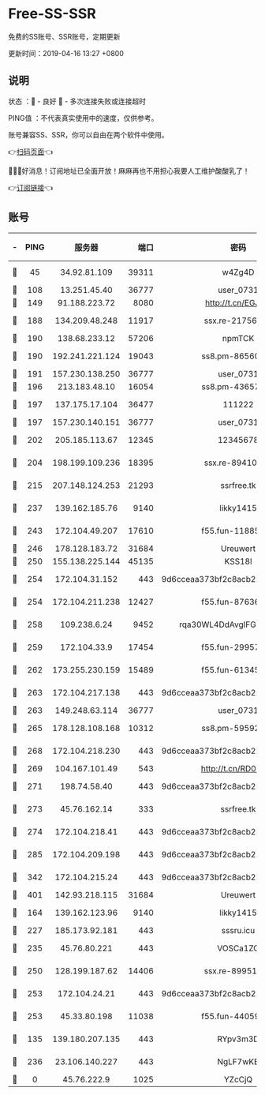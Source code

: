 # Free-SS-SSR

免费的SS账号、SSR账号，定期更新

更新时间：2019-04-16 13:27 +0800

## 说明

状态     ：🙂 - 良好 🙁 - 多次连接失败或连接超时

PING值   ：不代表真实使用中的速度，仅供参考。

账号兼容SS、SSR，你可以自由在两个软件中使用。

👉[扫码页面](https://liesauer.github.io/Free-SS-SSR/)👈

🎉🎉🎉好消息！订阅地址已全面开放！麻麻再也不用担心我要人工维护酸酸乳了！

👉[订阅链接](https://www.liesauer.net/yogurt/subscribe?ACCESS_TOKEN=DAYxR3mMaZAsaqUb)👈

## 账号

|-|PING|服务器|端口|密码|加密方式|区域|
|:----:|:----:|:-----:|-----:|:----:|:----:|:----:|
|🙂|45|34.92.81.109|39311|w4Zg4D|chacha20-ietf|US|
|🙂|108|13.251.45.40|36777|user_0731|chacha20|SG|
|🙂|149|91.188.223.72|8080|http://t.cn/EGJIyrl|rc4-md5|RU|
|🙂|188|134.209.48.248|11917|ssx.re-21756118|aes-256-cfb|US|
|🙂|190|138.68.233.12|57206|npmTCK|rc4-md5|US|
|🙂|190|192.241.221.124|19043|ss8.pm-86560127|aes-256-cfb|US|
|🙂|191|157.230.138.250|36777|user_0731|chacha20|US|
|🙂|196|213.183.48.10|16054|ss8.pm-43657260|rc4-md5|RU|
|🙂|197|137.175.17.104|36477|111222|aes-256-cfb|US|
|🙂|197|157.230.140.151|36777|user_0731|chacha20|US|
|🙂|202|205.185.113.67|12345|12345678|aes-256-cfb|US|
|🙂|204|198.199.109.236|18395|ssx.re-89410087|aes-256-cfb|US|
|🙂|215|207.148.124.253|21293|ssrfree.tk|aes-256-cfb|SG|
|🙂|237|139.162.185.76|9140|likky1415|aes-256-cfb|DE|
|🙂|243|172.104.49.207|17610|f55.fun-11885024|aes-256-cfb|SG|
|🙂|246|178.128.183.72|31684|Ureuwert|chacha20|US|
|🙂|250|155.138.225.144|45135|KSS18l|rc4-md5|US|
|🙂|254|172.104.31.152|443|9d6cceaa373bf2c8acb22e60b6a58be6|aes-256-cfb|US|
|🙂|254|172.104.211.238|12427|f55.fun-87636938|aes-256-cfb|US|
|🙂|258|109.238.6.24|9452|rqa30WL4DdAvgIFG6Fs3znzTa|aes-256-cfb|FR|
|🙂|259|172.104.33.9|17454|f55.fun-29957953|aes-256-cfb|SG|
|🙂|262|173.255.230.159|15489|f55.fun-61345376|aes-256-cfb|US|
|🙂|263|172.104.217.138|443|9d6cceaa373bf2c8acb22e60b6a58be6|aes-256-cfb|US|
|🙂|263|149.248.63.114|36777|user_0731|chacha20|CA|
|🙂|265|178.128.108.168|10312|ss8.pm-59592521|aes-256-cfb|SG|
|🙂|268|172.104.218.230|443|9d6cceaa373bf2c8acb22e60b6a58be6|aes-256-cfb|US|
|🙂|269|104.167.101.49|543|http://t.cn/RD0D7sx|rc4-md5|CA|
|🙂|271|198.74.58.40|443|9d6cceaa373bf2c8acb22e60b6a58be6|aes-256-cfb|US|
|🙂|273|45.76.162.14|333|ssrfree.tk|aes-256-cfb|SG|
|🙂|274|172.104.218.41|443|9d6cceaa373bf2c8acb22e60b6a58be6|aes-256-cfb|US|
|🙂|285|172.104.209.198|443|9d6cceaa373bf2c8acb22e60b6a58be6|aes-256-cfb|US|
|🙂|342|172.104.215.24|443|9d6cceaa373bf2c8acb22e60b6a58be6|aes-256-cfb|US|
|🙂|401|142.93.218.115|31684|Ureuwert|chacha20|IN|
|🙂|164|139.162.123.96|9140|likky1415|aes-256-cfb|JP|
|🙂|227|185.173.92.181|443|sssru.icu|rc4-md5|RU|
|🙂|235|45.76.80.221|443|VOSCa1ZG|aes-256-cfb|DE|
|🙂|250|128.199.187.62|14406|ssx.re-89951404|aes-256-cfb|SG|
|🙂|253|172.104.24.21|443|9d6cceaa373bf2c8acb22e60b6a58be6|aes-256-cfb|US|
|🙂|253|45.33.80.198|11038|f55.fun-44059401|aes-256-cfb|US|
|🙁|135|139.180.207.135|443|RYpv3m3D|aes-256-cfb|JP|
|🙁|236|23.106.140.227|443|NgLF7wKB|aes-256-cfb|US|
|🙁|0|45.76.222.9|1025|YZcCjQ|rc4-md5|JP|

